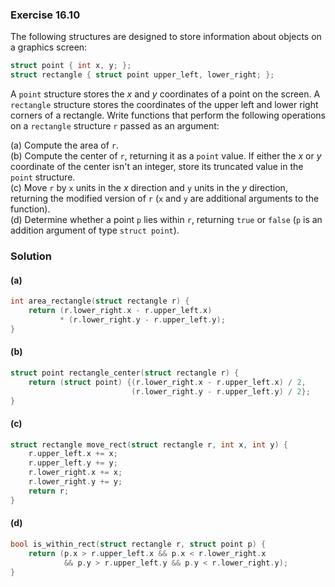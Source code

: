 ### Exercise 16.10

The following structures are designed to store information about objects on a
graphics screen:

```c
struct point { int x, y; };
struct rectangle { struct point upper_left, lower_right; };
```

A `point` structure stores the *x* and *y* coordinates of a point on the screen.
A `rectangle` structure stores the coordinates of the upper left and lower right
corners of a rectangle. Write functions that perform the following operations on
a `rectangle` structure `r` passed as an argument:

(a) Compute the area of `r`.  
(b) Compute the center of `r`, returning it as a `point` value. If either the
*x* or *y* coordinate of the center isn't an integer, store its truncated value
in the `point` structure.  
(c) Move `r` by `x` units in the *x* direction and `y` units in the *y*
direction, returning the modified version of `r` (`x` and `y` are additional
arguments to the function).  
(d) Determine whether a point `p` lies within `r`, returning `true` or `false`
(`p` is an addition argument of type `struct point`).

### Solution

#### (a)

```c
int area_rectangle(struct rectangle r) {
    return (r.lower_right.x - r.upper_left.x) 
           * (r.lower_right.y - r.upper_left.y);
}
```

#### (b)

```c
struct point rectangle_center(struct rectangle r) {
    return (struct point) {(r.lower_right.x - r.upper_left.x) / 2,
                           (r.lower_right.y - r.upper_left.y) / 2};
}
```

#### (c)

```c
struct rectangle move_rect(struct rectangle r, int x, int y) {
    r.upper_left.x += x;
    r.upper_left.y += y;
    r.lower_right.x += x;
    r.lower_right.y += y;
    return r;
}
```

#### (d)

```c
bool is_within_rect(struct rectangle r, struct point p) {
    return (p.x > r.upper_left.x && p.x < r.lower_right.x
            && p.y > r.upper_left.y && p.y < r.lower_right.y);
}
```
